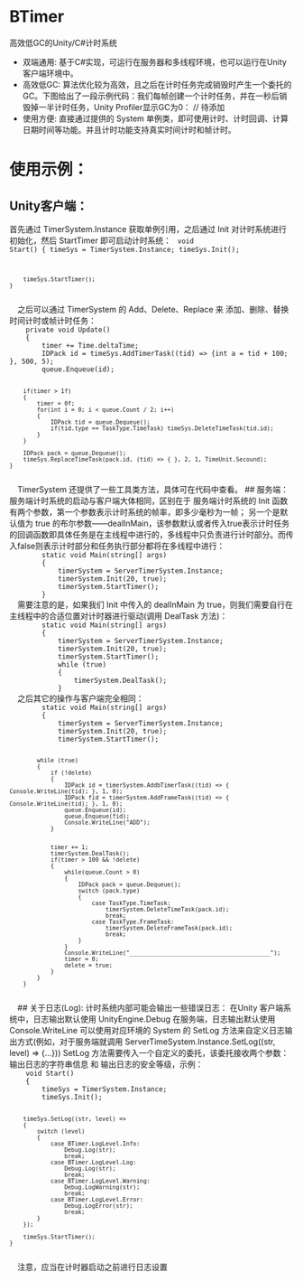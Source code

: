 # BTimer
高效低GC的Unity/C#计时系统
* 双端通用: 基于C#实现，可运行在服务器和多线程环境，也可以运行在Unity客户端环境中。
* 高效低GC: 算法优化较为高效，且之后在计时任务完成销毁时产生一个委托的GC。下图给出了一段示例代码：我们每帧创建一个计时任务，并在一秒后销毁掉一半计时任务，Unity Profiler显示GC为0：
// 待添加
* 使用方便: 直接通过提供的 System 单例类，即可使用计时、计时回调、计算日期时间等功能。并且计时功能支持真实时间计时和帧计时。

# 使用示例：
## Unity客户端：
首先通过 TimerSystem.Instance 获取单例引用，之后通过 Init 对计时系统进行初始化，然后 StartTimer 即可启动计时系统：
<code>
      void Start()
    {
        timeSys = TimerSystem.Instance;
        timeSys.Init();

        timeSys.StartTimer();
    }
  </code>
  之后可以通过 TimerSystem 的 Add、Delete、Replace 来 添加、删除、替换 时间计时或帧计时任务：
  <code>
    private void Update()
    {
        timer += Time.deltaTime;
        IDPack id = timeSys.AddTimerTask((tid) => {int a = tid + 100; }, 500, 5);
        queue.Enqueue(id);

        if(timer > 1f)
        {
            timer = 0f;
            for(int i = 0; i < queue.Count / 2; i++)
            {
                IDPack tid = queue.Dequeue();
                if(tid.type == TaskType.TimeTask) timeSys.DeleteTimeTask(tid.id);
            }
        }

        IDPack pack = queue.Dequeue();
        timeSys.ReplaceTimeTask(pack.id, (tid) => { }, 2, 1, TimeUnit.Secound);
    }
  </code>
  TimerSystem 还提供了一些工具类方法，具体可在代码中查看。
  ## 服务端：
  服务端计时系统的启动与客户端大体相同，区别在于 服务端计时系统的 Init 函数有两个参数，第一个参数表示计时系统的帧率，即多少毫秒为一帧； 另一个是默认值为 true 的布尔参数——dealInMain，该参数默认或者传入true表示计时任务的回调函数即具体任务是在主线程中进行的，多线程中只负责进行计时部分。而传入false则表示计时部分和任务执行部分都将在多线程中进行：
  <code>
        static void Main(string[] args)
        {
            timerSystem = ServerTimerSystem.Instance;
            timerSystem.Init(20, true);
            timerSystem.StartTimer();
        }
  </code>
  需要注意的是，如果我们 Init 中传入的 dealInMain 为 true，则我们需要自行在主线程中的合适位置对计时器进行驱动(调用 DealTask 方法)：
  <code>
        static void Main(string[] args)
        {
            timerSystem = ServerTimerSystem.Instance;
            timerSystem.Init(20, true);
            timerSystem.StartTimer();
            while (true)
            {
                timerSystem.DealTask();
            }
  </code>
  之后其它的操作与客户端完全相同：
  <code>
        static void Main(string[] args)
        {
            timerSystem = ServerTimerSystem.Instance;
            timerSystem.Init(20, true);
            timerSystem.StartTimer();

            while (true)
            {
                if (!delete)
                {
                    IDPack id = timerSystem.AddbTimerTask((tid) => { Console.WriteLine(tid); }, 1, 0);
                    IDPack fid = timerSystem.AddFrameTask((tid) => { Console.WriteLine(tid); }, 1, 0);
                    queue.Enqueue(id);
                    queue.Enqueue(fid);
                    Console.WriteLine("ADD");
                }


                timer += 1;
                timerSystem.DealTask();
                if(timer > 100 && !delete)
                {
                    while(queue.Count > 0)
                    {
                        IDPack pack = queue.Dequeue();
                        switch (pack.type)
                        {
                            case TaskType.TimeTask:
                                timerSystem.DeleteTimeTask(pack.id);
                                break;
                            case TaskType.FrameTask:
                                timerSystem.DeleteFrameTask(pack.id);
                                break;
                        }
                    }
                    Console.WriteLine("_________________________________________");
                    timer = 0;
                    delete = true;
                }
            }
        }
  </code>
  ## 关于日志(Log):
  计时系统内部可能会输出一些错误日志：
  在Unity 客户端系统中，日志输出默认使用 UnityEngine.Debug
  在服务端，日志输出默认使用 Console.WriteLine
  可以使用对应环境的 System 的 SetLog 方法来自定义日志输出方式(例如，对于服务端就调用 ServerTimeSystem.Instance.SetLog((str, level) => {...}))
  SetLog 方法需要传入一个自定义的委托，该委托接收两个参数：输出日志的字符串信息 和 输出日志的安全等级，示例：
  <code>
    void Start()
    {
        timeSys = TimerSystem.Instance;
        timeSys.Init();

        timeSys.SetLog((str, level) =>
        {
            switch (level)
            {
                case BTimer.LogLevel.Info:
                    Debug.Log(str);
                    break;
                case BTimer.LogLevel.Log:
                    Debug.Log(str);
                    break;
                case BTimer.LogLevel.Warning:
                    Debug.LogWarning(str);
                    break;
                case BTimer.LogLevel.Error:
                    Debug.LogError(str);
                    break;
            }
        });

        timeSys.StartTimer();
    }
  </code>
  注意，应当在计时器启动之前进行日志设置
